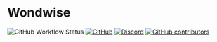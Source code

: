 # Wondwise

![GitHub Workflow Status](https://img.shields.io/github/workflow/status/wondwise/wondwise/Ci?label=Ci&logo=github&style=flat-square)
[![GitHub](https://img.shields.io/github/license/wondwise/wondwise?style=flat-square)](https://github.com/wondwise/wondwise/blob/main/LICENSE)
[![Discord](https://img.shields.io/discord/833777507118481428?logo=discord&style=flat-square)](https://discord.gg/3k3xKu4XZn)
[![GitHub contributors](https://img.shields.io/github/contributors/wondwise/wondwise?style=flat-square)](https://github.com/wondwise/wondwise/graphs/contributors)
